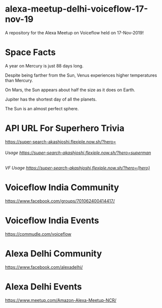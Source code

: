 # alexa-meetup-delhi-voiceflow-17-nov-19
A repository for the Alexa Meetup on Voiceflow held on 17-Nov-2019!

# Space Facts
A year on Mercury is just 88 days long.

Despite being farther from the Sun, Venus experiences higher temperatures than Mercury.

On Mars, the Sun appears about half the size as it does on Earth.

Jupiter has the shortest day of all the planets.

The Sun is an almost perfect sphere.


# API URL For Superhero Trivia
https://super-search-akashjoshi.flexiple.now.sh/?hero=
###### Usage https://super-search-akashjoshi.flexiple.now.sh/?hero=superman
###### VF Usage https://super-search-akashjoshi.flexiple.now.sh/?hero={hero}

# Voiceflow India Community
https://www.facebook.com/groups/701062400414417/

# Voiceflow India Events
https://commudle.com/voiceflow

# Alexa Delhi Community
https://www.facebook.com/alexadelhi/

# Alexa Delhi Events
https://www.meetup.com/Amazon-Alexa-Meetup-NCR/
